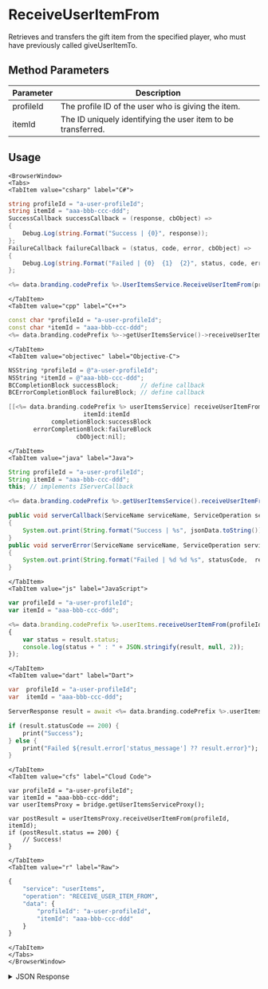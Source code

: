 # ReceiveUserItemFrom

Retrieves and transfers the gift item from the specified player, who must have previously called giveUserItemTo.

<PartialServop service_name="userItems" operation_name="RECEIVE_USER_ITEM_FROM" />

## Method Parameters
Parameter | Description
--------- | -----------
profileId | The profile ID of the user who is giving the item. 
itemId | The ID uniquely identifying the user item to be transferred. 

## Usage

```mdx-code-block
<BrowserWindow>
<Tabs>
<TabItem value="csharp" label="C#">
```

```csharp
string profileId = "a-user-profileId";
string itemId = "aaa-bbb-ccc-ddd";
SuccessCallback successCallback = (response, cbObject) =>
{
    Debug.Log(string.Format("Success | {0}", response));
};
FailureCallback failureCallback = (status, code, error, cbObject) =>
{
    Debug.Log(string.Format("Failed | {0}  {1}  {2}", status, code, error));
};

<%= data.branding.codePrefix %>.UserItemsService.ReceiveUserItemFrom(profileId, itemId, successCallback, failureCallback);
```

```mdx-code-block
</TabItem>
<TabItem value="cpp" label="C++">
```

```cpp
const char *profileId = "a-user-profileId";
const char *itemId = "aaa-bbb-ccc-ddd";
<%= data.branding.codePrefix %>->getUserItemsService()->receiveUserItemFrom(profileId, itemId, this);
```

```mdx-code-block
</TabItem>
<TabItem value="objectivec" label="Objective-C">
```

```objectivec
NSString *profileId = @"a-user-profileId";
NSString *itemId = @"aaa-bbb-ccc-ddd";
BCCompletionBlock successBlock;      // define callback
BCErrorCompletionBlock failureBlock; // define callback

[[<%= data.branding.codePrefix %> userItemsService] receiveUserItemFrom:profileId
                     itemId:itemId
            completionBlock:successBlock
       errorCompletionBlock:failureBlock
                   cbObject:nil];
```

```mdx-code-block
</TabItem>
<TabItem value="java" label="Java">
```

```java
String profileId = "a-user-profileId";
String itemId = "aaa-bbb-ccc-ddd";
this; // implements IServerCallback

<%= data.branding.codePrefix %>.getUserItemsService().receiveUserItemFrom(profileId, itemId, this);

public void serverCallback(ServiceName serviceName, ServiceOperation serviceOperation, JSONObject jsonData)
{
    System.out.print(String.format("Success | %s", jsonData.toString()));
}
public void serverError(ServiceName serviceName, ServiceOperation serviceOperation, int statusCode, int reasonCode, String jsonError)
{
    System.out.print(String.format("Failed | %d %d %s", statusCode,  reasonCode, jsonError.toString()));
}
```

```mdx-code-block
</TabItem>
<TabItem value="js" label="JavaScript">
```

```javascript
var profileId = "a-user-profileId";
var itemId = "aaa-bbb-ccc-ddd";

<%= data.branding.codePrefix %>.userItems.receiveUserItemFrom(profileId, itemId, result =>
{
    var status = result.status;
    console.log(status + " : " + JSON.stringify(result, null, 2));
});
```

```mdx-code-block
</TabItem>
<TabItem value="dart" label="Dart">
```

```dart
var  profileId = "a-user-profileId";
var  itemId = "aaa-bbb-ccc-ddd";

ServerResponse result = await <%= data.branding.codePrefix %>.userItemsService.receiveUserItemFrom(profileId:profileId, itemId:itemId);

if (result.statusCode == 200) {
    print("Success");
} else {
    print("Failed ${result.error['status_message'] ?? result.error}");
}
```

```mdx-code-block
</TabItem>
<TabItem value="cfs" label="Cloud Code">
```

```cfscript
var profileId = "a-user-profileId";
var itemId = "aaa-bbb-ccc-ddd";
var userItemsProxy = bridge.getUserItemsServiceProxy();

var postResult = userItemsProxy.receiveUserItemFrom(profileId, itemId);
if (postResult.status == 200) {
    // Success!
}
```

```mdx-code-block
</TabItem>
<TabItem value="r" label="Raw">
```

```r
{
	"service": "userItems",
	"operation": "RECEIVE_USER_ITEM_FROM",
	"data": {
		"profileId": "a-user-profileId",
		"itemId": "aaa-bbb-ccc-ddd"
	}
}
```

```mdx-code-block
</TabItem>
</Tabs>
</BrowserWindow>
```

<details>
<summary>JSON Response</summary>

```json
{
  "data": {
    "item": {
      "itemId": "692ac167-ed6a-4539-9513-c7149d7166c2",
      "defId": "boost_rapidfire",
      "quantity": 1,
      "usesLeft": null,
      "coolDownStart": -1,
      "recoveryStart": -1,
      "itemData": {},
      "giftedTo": null,
      "giftedFrom": null,
      "blockId": null,
      "createdAt": 1566852144140,
      "updatedAt": 1566852144140,
      "version": 1,
      "maxUses": null,
      "coolDownUntil": -1,
      "recoveryUntil": -1,
      "itemDef": {}
    }
  },
  "status": 200
}
```
</details>

